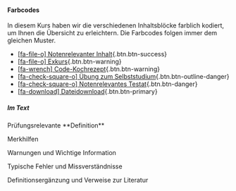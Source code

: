 #### Farbcodes

In diesem Kurs haben wir die verschiedenen Inhaltsblöcke farblich kodiert, um Ihnen die Übersicht zu erleichtern. Die Farbcodes folgen immer dem gleichen Muster.

* [[fa-file-o] Notenrelevanter Inhalt](#){.btn.btn-success}
* [[fa-file-o] Exkurs](#){.btn.btn-warning}
* [[fa-wrench] Code-Kochrezept](#){.btn.btn-warning}
* [[fa-check-square-o] Übung zum Selbststudium](#){.btn.btn-outline-danger}
* [[fa-check-square-o] Notenrelevantes Testat](#){.btn.btn-danger}
* [[fa-download] Dateidownload](#){.btn.btn-primary}

##### Im Text

<p class="alert alert-primary" markdown="1">Prüfungsrelevante **Definition**</p>
<p class="alert alert-success" markdown="1">Merkhilfen</p>
<p class="alert alert-warning" markdown="1">Warnungen und Wichtige Information</p>
<p class="alert alert-danger" markdown="1">Typische Fehler und Missverständnisse</p>
<p class="alert alert-secondary" markdown="1">Definitionsergänzung und Verweise zur Literatur</p>
